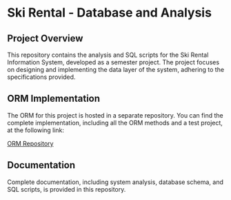  # Ski Rental - Database and Analysis

## Project Overview

This repository contains the analysis and SQL scripts for the Ski Rental Information System, developed as a semester project. The project focuses on designing and implementing the data layer of the system, adhering to the specifications provided.

## ORM Implementation

The ORM for this project is hosted in a separate repository. You can find the complete implementation, including all the ORM methods and a test project, at the following link:

[ORM Repository](https://github.com/tomc02/ski-rental-orm)

## Documentation

Complete documentation, including system analysis, database schema, and SQL scripts, is provided in this repository.
